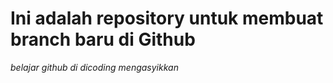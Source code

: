 Ini adalah repository untuk membuat branch baru di Github
==
*belajar github di dicoding mengasyikkan*